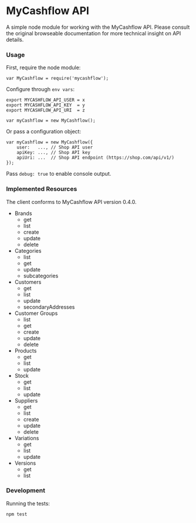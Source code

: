# MyCashflow API

A simple node module for working with the MyCashflow API. Please consult the original browseable documentation for more technical insight on API details.

### Usage

First, require the node module:

	var MyCashflow = require('mycashflow');

Configure through `env vars`:

	export MYCASHFLOW_API_USER = x
	export MYCASHFLOW_API_KEY  = y
	export MYCASHFLOW_API_URI  = z

	var myCashflow = new MyCashflow();

Or pass a configuration object:

	var myCashflow = new MyCashflow({
		user:   ..., // Shop API user
		apiKey: ..., // Shop API key
		apiUri: ...  // Shop API endpoint (https://shop.com/api/v1/)
	});

Pass `debug: true` to enable console output.

### Implemented Resources

The client conforms to MyCashflow API version 0.4.0.

* Brands
	* get
	* list
	* create
	* update
	* delete
* Categories
	* list
	* get
	* update
	* subcategories
* Customers
	* get
	* list
	* update
	* secondaryAddresses
* Customer Groups
	* list
	* get
	* create
	* update
	* delete
* Products
	* get
	* list
	* update
* Stock
	* get
	* list
	* update
* Suppliers
	* get
	* list
	* create
	* update
	* delete
* Variations
	* get
	* list
	* update
* Versions
	* get
	* list

### Development

Running the tests:

	npm test
